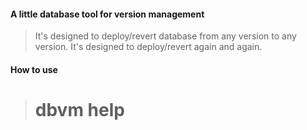 #### A little database tool for version management

> It's designed to deploy/revert database from any version to any version.
> It's designed to deploy/revert again and again.

#### How to use

> # dbvm help
